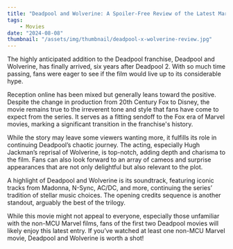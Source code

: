 ```yaml
---
title: "Deadpool and Wolverine: A Spoiler-Free Review of the Latest Marvel Movie"
tags:
    - Movies
date: "2024-08-08"
thumbnail: "/assets/img/thumbnail/deadpool-x-wolverine-review.jpg"
---
```


The highly anticipated addition to the Deadpool franchise, Deadpool and Wolverine, has finally arrived, six years after Deadpool 2. With so much time passing, fans were eager to see if the film would live up to its considerable hype.

Reception online has been mixed but generally leans toward the positive. Despite the change in production from 20th Century Fox to Disney, the movie remains true to the irreverent tone and style that fans have come to expect from the series. It serves as a fitting sendoff to the Fox era of Marvel movies, marking a significant transition in the franchise's history.

While the story may leave some viewers wanting more, it fulfills its role in continuing Deadpool’s chaotic journey. The acting, especially Hugh Jackman’s reprisal of Wolverine, is top-notch, adding depth and charisma to the film. Fans can also look forward to an array of cameos and surprise appearances that are not only delightful but also relevant to the plot.

A highlight of Deadpool and Wolverine is its soundtrack, featuring iconic tracks from Madonna, N-Sync, AC/DC, and more, continuing the series’ tradition of stellar music choices. The opening credits sequence is another standout, arguably the best of the trilogy.

While this movie might not appeal to everyone, especially those unfamiliar with the non-MCU Marvel films, fans of the first two Deadpool movies will likely enjoy this latest entry. If you’ve watched at least one non-MCU Marvel movie, Deadpool and Wolverine is worth a shot!
